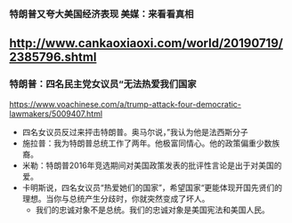 ### 特朗普又夸大美国经济表现 美媒：来看看真相
http://www.cankaoxiaoxi.com/world/20190719/2385796.shtml
---
### 特朗普：四名民主党女议员“无法热爱我们国家
https://www.voachinese.com/a/trump-attack-four-democratic-lawmakers/5009407.html
- 四名女议员反过来抨击特朗普。奥马尔说，”我认为他是法西斯分子
- 施拉普：我为特朗普总统工作了两年。他极富同情心。他的政策偏重少数族裔。
- 米勒：特朗普2016年竞选期间对美国政策发表的批评性言论是出于对美国的爱。
- 卡明斯说，四名女议员“热爱她们的国家”，希望国家“更能体现开国先贤们的理想。当你与总统产生分歧时，你就突然变成了坏人。
  - 我们的忠诚对象不是总统。我们的忠诚对象是美国宪法和美国人民。